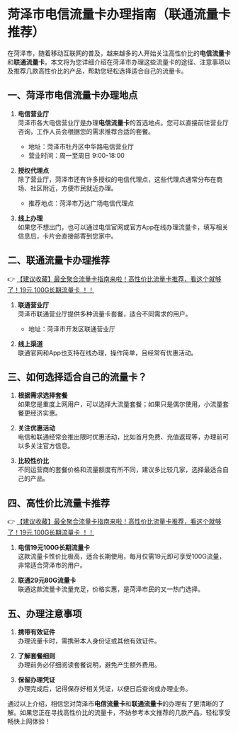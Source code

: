 # 菏泽市电信流量卡办理指南（联通流量卡推荐）

在菏泽市，随着移动互联网的普及，越来越多的人开始关注高性价比的**电信流量卡**和**联通流量卡**。本文将为您详细介绍在菏泽市办理这些流量卡的途径、注意事项以及推荐几款高性价比的产品，帮助您轻松选择适合自己的流量卡。

## 一、菏泽市电信流量卡办理地点

1. **电信营业厅**  
   菏泽市各大电信营业厅是办理**电信流量卡**的首选地点。您可以直接前往营业厅咨询，工作人员会根据您的需求推荐合适的套餐。  
   - 地址：菏泽市牡丹区中华路电信营业厅  
   - 营业时间：周一至周日 9:00-18:00  

2. **授权代理点**  
   除了营业厅，菏泽市还有许多授权的电信代理点，这些代理点通常分布在商场、社区附近，方便市民就近办理。  
   - 推荐地点：菏泽市万达广场电信代理点  

3. **线上办理**  
   如果您不想出门，也可以通过电信官网或官方App在线办理流量卡，填写相关信息后，卡片会直接邮寄到您家中。

## 二、联通流量卡办理推荐

👉 [【建议收藏】最全聚合流量卡指南来啦！高性价比流量卡推荐，看这个就够了！19元 100G长期流量卡 ！！](https://bit.ly/Liuliangka)

1. **联通营业厅**  
   菏泽市联通营业厅提供多种流量卡套餐，适合不同需求的用户。  
   - 地址：菏泽市开发区联通营业厅  

2. **线上渠道**  
   联通官网和App也支持在线办理，操作简单，且经常有优惠活动。  

## 三、如何选择适合自己的流量卡？

1. **根据需求选择套餐**  
   如果您是重度上网用户，可以选择大流量套餐；如果只是偶尔使用，小流量套餐更经济实惠。  

2. **关注优惠活动**  
   电信和联通经常会推出限时优惠活动，比如首月免费、充值返现等，办理前可以多关注官方信息。  

3. **比较性价比**  
   不同运营商的套餐价格和流量额度有所不同，建议多比较几家，选择最适合自己的产品。

## 四、高性价比流量卡推荐

👉 [【建议收藏】最全聚合流量卡指南来啦！高性价比流量卡推荐，看这个就够了！19元 100G长期流量卡 ！！](https://bit.ly/Liuliangka)

1. **电信19元100G长期流量卡**  
   这款流量卡性价比极高，适合长期使用，每月仅需19元即可享受100G流量，非常适合菏泽市的用户。  

2. **联通29元80G流量卡**  
   联通这款流量卡流量充足，价格实惠，是菏泽市民的又一热门选择。  

## 五、办理注意事项

1. **携带有效证件**  
   办理流量卡时，需携带本人身份证或其他有效证件。  

2. **了解套餐细则**  
   办理前务必仔细阅读套餐说明，避免产生额外费用。  

3. **保留办理凭证**  
   办理完成后，记得保存好相关凭证，以便日后查询或办理业务。  

通过以上介绍，相信您对菏泽市**电信流量卡**和**联通流量卡**的办理有了更清晰的了解。如果您正在寻找高性价比的流量卡，不妨参考本文推荐的几款产品，轻松享受畅快上网体验！